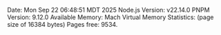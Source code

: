Date: Mon Sep 22 06:48:51 MDT 2025
Node.js Version: v22.14.0
PNPM Version: 9.12.0
Available Memory: Mach Virtual Memory Statistics: (page size of 16384 bytes)
Pages free:                                9534.
